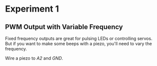 # Experiment 1

## PWM Output with Variable Frequency

Fixed frequency outputs are great for pulsing LEDs or controlling servos. But if
you want to make some beeps with a piezo, you'll need to vary the frequency.

Wire a piezo to *A2* and *GND*.
